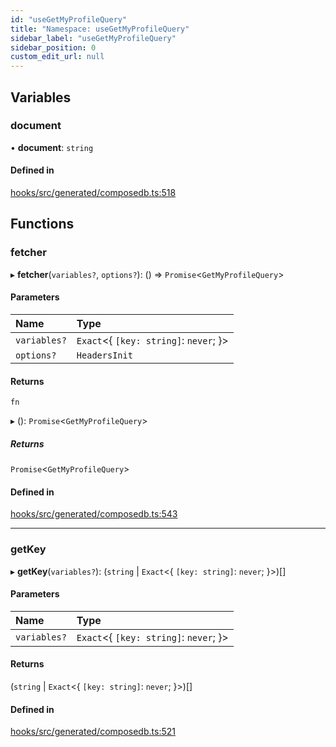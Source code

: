 ```yaml
---
id: "useGetMyProfileQuery"
title: "Namespace: useGetMyProfileQuery"
sidebar_label: "useGetMyProfileQuery"
sidebar_position: 0
custom_edit_url: null
---
```


## Variables

### document

• **document**: `string`

#### Defined in

[hooks/src/generated/composedb.ts:518](https://github.com/AKASHAorg/akasha-core/blob/6ca157f7/libs/hooks/src/generated/composedb.ts#L518)

## Functions

### fetcher

▸ **fetcher**(`variables?`, `options?`): () => `Promise`<`GetMyProfileQuery`\>

#### Parameters

| Name | Type |
| :------ | :------ |
| `variables?` | `Exact`<{ `[key: string]`: `never`;  }\> |
| `options?` | `HeadersInit` |

#### Returns

`fn`

▸ (): `Promise`<`GetMyProfileQuery`\>

##### Returns

`Promise`<`GetMyProfileQuery`\>

#### Defined in

[hooks/src/generated/composedb.ts:543](https://github.com/AKASHAorg/akasha-core/blob/6ca157f7/libs/hooks/src/generated/composedb.ts#L543)

___

### getKey

▸ **getKey**(`variables?`): (`string` \| `Exact`<{ `[key: string]`: `never`;  }\>)[]

#### Parameters

| Name | Type |
| :------ | :------ |
| `variables?` | `Exact`<{ `[key: string]`: `never`;  }\> |

#### Returns

(`string` \| `Exact`<{ `[key: string]`: `never`;  }\>)[]

#### Defined in

[hooks/src/generated/composedb.ts:521](https://github.com/AKASHAorg/akasha-core/blob/6ca157f7/libs/hooks/src/generated/composedb.ts#L521)
